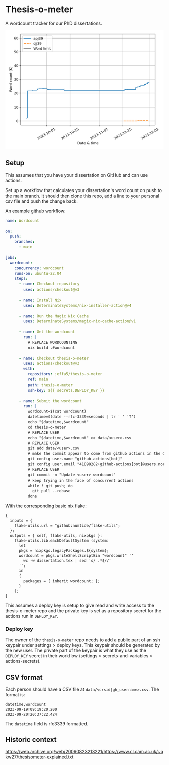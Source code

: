 # Thesis-o-meter

A wordcount tracker for our PhD dissertations.

![Word count progress](./plot.svg)

## Setup

This assumes that you have your dissertation on GitHub and can use actions.

Set up a workflow that calculates your dissertation's word count on push to the main branch.
It should then clone this repo, add a line to your personal csv file and push the change back.

An example github workflow:

```yaml
name: Wordcount

on:
  push:
    branches:
      - main

jobs:
  wordcount:
    concurrency: wordcount
    runs-on: ubuntu-22.04
    steps:
      - name: Checkout repository
        uses: actions/checkout@v3

      - name: Install Nix
        uses: DeterminateSystems/nix-installer-action@v4

      - name: Run the Magic Nix Cache
        uses: DeterminateSystems/magic-nix-cache-action@v1

      - name: Get the wordcount
        run: |
          # REPLACE WORDCOUNTING
          nix build .#wordcount

      - name: Checkout thesis-o-meter
        uses: actions/checkout@v3
        with:
          repository: jeffa5/thesis-o-meter
          ref: main
          path: thesis-o-meter
          ssh-key: ${{ secrets.DEPLOY_KEY }}

      - name: Submit the wordcount
        run: |
          wordcount=$(cat wordcount)
          datetime=$(date --rfc-3339=seconds | tr ' ' 'T')
          echo "$datetime,$wordcount"
          cd thesis-o-meter
          # REPLACE USER
          echo "$datetime,$wordcount" >> data/<user>.csv
          # REPLACE USER
          git add data/<user>.csv
          # make the commit appear to come from github actions in the GitHub UI
          git config user.name "github-actions[bot]"
          git config user.email "41898282+github-actions[bot]@users.noreply.github.com"
          # REPLACE USER
          git commit -m "Update <user> wordcount"
          # keep trying in the face of concurrent actions
          while ! git push; do
            git pull --rebase
          done
```

With the corresponding basic nix flake:
```
{
  inputs = {
    flake-utils.url = "github:numtide/flake-utils";
  };
  outputs = { self, flake-utils, nixpkgs }:
    flake-utils.lib.eachDefaultSystem (system:
      let
      pkgs = nixpkgs.legacyPackages.${system};
      wordcount = pkgs.writeShellScriptBin "wordcount" ''
        wc -w dissertation.tex | sed 's/ .*$//'
      '';
      in
      {
        packages = { inherit wordcount; };
      }
    );
}
```

This assumes a deploy key is setup to give read and write access to the thesis-o-meter repo and the private key is set as a repository secret for the actions run in `DEPLOY_KEY`.

### Deploy key

The owner of the `thesis-o-meter` repo needs to add a public part of an ssh keypair under settings > deploy keys.
This keypair should be generated by the new user.
The private part of the keypair is what they use as the `DEPLOY_KEY` secret in their workflow (settings > secrets-and-variables > actions-secrets).

## CSV format

Each person should have a CSV file at `data/<crsid|gh_username>.csv`.
The format is:

```csv
datetime,wordcount
2023-09-19T09:19:20,200
2023-09-20T20:37:22,424
```

The `datetime` field is rfc3339 formatted.

## Historic context

https://web.archive.org/web/20060823213221/https://www.cl.cam.ac.uk/~akw27/thesisometer-explained.txt
